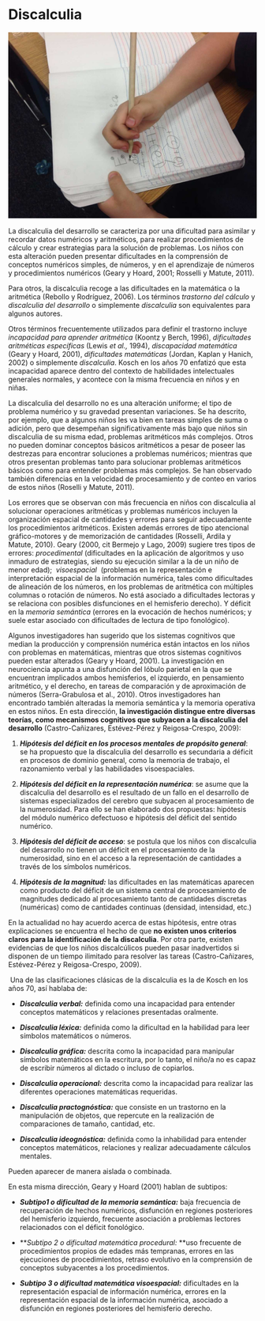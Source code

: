 # Discalculia


![niño escribiendo. Imagen tomada de Pixabay](img/Matematicas.jpg)

La discalculia del desarrollo se caracteriza por una dificultad para asimilar y recordar datos numéricos y aritméticos, para realizar procedimientos de cálculo y crear estrategias para la solución de problemas. Los niños con esta alteración pueden presentar dificultades en la comprensión de conceptos numéricos simples, de números, y en el aprendizaje de números y procedimientos numéricos (Geary y Hoard, 2001; Rosselli y Matute, 2011).

Para otros, la discalculia recoge a las dificultades en la matemática o la aritmética (Rebollo y Rodríguez, 2006). Los términos _trastorno del cálculo_ y _discalculia del desarrollo_ o simplemente _discalculia_ son equivalentes para algunos autores.
  
Otros términos frecuentemente utilizados para definir el trastorno incluye _incapacidad para aprender aritmética_ (Koontz y Berch, 1996), _dificultades aritméticas específicas_ (Lewis _et al.,_ 1994), _discapacidad matemática_ (Geary y Hoard, 2001), _dificultades matemáticas_ (Jordan, Kaplan y Hanich, 2002) o simplemente _discalculia_. Kosch en los años 70 enfatizó que esta incapacidad aparece dentro del contexto de habilidades intelectuales generales normales, y acontece con la misma frecuencia en niños y en niñas.

La discalculia del desarrollo no es una alteración uniforme; el tipo de problema numérico y su gravedad presentan variaciones. Se ha descrito, por ejemplo, que a algunos niños les va bien en tareas simples de suma o adición, pero que desempeñan significativamente más bajo que niños sin discalculia de su misma edad, problemas aritméticos más complejos. Otros no pueden dominar conceptos básicos aritméticos a pesar de poseer las destrezas para encontrar soluciones a problemas numéricos; mientras que otros presentan problemas tanto para solucionar problemas aritméticos básicos como para entender problemas más complejos. Se han observado también diferencias en la velocidad de procesamiento y de conteo en varios de estos niños (Roselli y Matute, 2011).

Los errores que se observan con más frecuencia en niños con discalculia al solucionar operaciones aritméticas y problemas numéricos incluyen la organización espacial de cantidades y errores para seguir adecuadamente los procedimientos aritméticos. Existen además errores de tipo atencional gráfico-motores y de memorización de cantidades (Rosselli, Ardila y Matute, 2010). Geary (2000, cit Bermejo y Lago, 2009) sugiere tres tipos de errores: _procedimental_ (dificultades en la aplicación de algoritmos y uso inmaduro de estrategias, siendo su ejecución similar a la de un niño de menor edad);  _visoespacial_  (problemas en la representación e interpretación espacial de la información numérica, tales como dificultades de alineación de los números, en los problemas de aritmética con múltiples columnas o rotación de números. No está asociado a dificultades lectoras y se relaciona con posibles disfunciones en el hemisferio derecho). Y déficit en la _memoria semántica_ (errores en la evocación de hechos numéricos; y suele estar asociado con dificultades de lectura de tipo fonológico).

Algunos investigadores han sugerido que los sistemas cognitivos que median la producción y comprensión numérica están intactos en los niños con problemas en matemáticas, mientras que otros sistemas cognitivos pueden estar alterados (Geary y Hoard, 2001). La investigación en neurociencia apunta a una disfunción del lóbulo parietal en la que se encuentran implicados ambos hemisferios, el izquierdo, en pensamiento aritmético, y el derecho, en tareas de comparación y de aproximación de números (Serra-Grabulosa et al., 2010). Otros investigadores han encontrado también alteradas la memoria semántica y la memoria operativa en estos niños. En esta dirección, **la investigación distingue entre diversas teorías, como mecanismos cognitivos que subyacen a la discalculia del desarrollo** (Castro-Cañizares, Estévez-Pérez y Reigosa-Crespo, 2009):

1.  **_Hipótesis del déficit en los procesos mentales de propósito general_**: se ha propuesto que la discalculia del desarrollo es secundaria a déficit en procesos de dominio general, como la memoria de trabajo, el razonamiento verbal y las habilidades visoespaciales.
    
2.  **_Hipótesis del déficit en la representación numérica_**: se asume que la discalculia del desarrollo es el resultado de un fallo en el desarrollo de sistemas especializados del cerebro que subyacen al procesamiento de la numerosidad. Para ello se han elaborado dos propuestas: hipótesis del módulo numérico defectuoso e hipótesis del déficit del sentido numérico.
    
3.  **_Hipótesis del déficit de acceso_**: se postula que los niños con discalculia del desarrollo no tienen un déficit en el procesamiento de la numerosidad, sino en el acceso a la representación de cantidades a través de los símbolos numéricos.
    
4.  **_Hipótesis de la magnitud:_** las dificultades en las matemáticas aparecen como producto del déficit de un sistema central de procesamiento de magnitudes dedicado al procesamiento tanto de cantidades discretas (numéricas) como de cantidades continuas (densidad, intensidad, etc.)
    

En la actualidad no hay acuerdo acerca de estas hipótesis, entre otras explicaciones se encuentra el hecho de que **no existen unos criterios claros para la identificación de la discalculia**. Por otra parte, existen evidencias de que los niños discalcúlicos pueden pasar inadvertidos si disponen de un tiempo ilimitado para resolver las tareas (Castro-Cañizares, Estévez-Pérez y Reigosa-Crespo, 2009).

 Una de las clasificaciones clásicas de la discalculia es la de Kosch en los años 70, así hablaba de:

*   **_Discalculia verbal:_** definida como una incapacidad para entender conceptos matemáticos y relaciones presentadas oralmente.
    
*   **_Discalculia léxica:_** definida como la dificultad en la habilidad para leer símbolos matemáticos o números.
    
*   **_Discalculia gráfica:_** descrita como la incapacidad para manipular símbolos matemáticos en la escritura, por lo tanto, el niño/a no es capaz de escribir números al dictado o incluso de copiarlos.
    
*   **_Discalculia operacional:_** descrita como la incapacidad para realizar las diferentes operaciones matemáticas requeridas.
    
*   **_Discalculia practognóstica:_** que consiste en un trastorno en la manipulación de objetos, que repercute en la realización de comparaciones de tamaño, cantidad, etc.
    
*   **_Discalculia ideognóstica:_** definida como la inhabilidad para entender conceptos matemáticos, relaciones y realizar adecuadamente cálculos mentales.
    

Pueden aparecer de manera aislada o combinada.

En esta misma dirección, Geary y Hoard (2001) hablan de subtipos:

*   **_Subtipo1 o dificultad de la memoria semántica:_** baja frecuencia de recuperación de hechos numéricos, disfunción en regiones posteriores del hemisferio izquierdo, frecuente asociación a problemas lectores relacionados con el déficit fonológico.
    
*   **_Subtipo 2 o dificultad matemática procedural:_ **uso frecuente de procedimientos propios de edades más tempranas, errores en las ejecuciones de procedimientos, retraso evolutivo en la comprensión de conceptos subyacentes a los procedimientos.
    
*   **_Subtipo 3 o dificultad matemática visoespacial:_** dificultades en la representación espacial de información numérica, errores en la representación espacial de la información numérica, asociado a disfunción en regiones posteriores del hemisferio derecho.